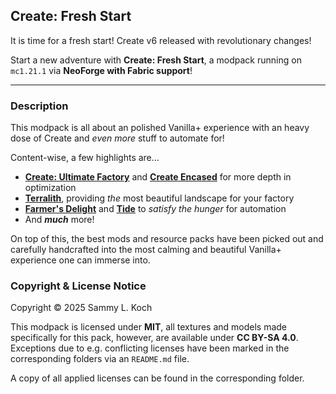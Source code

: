 ## Create: Fresh Start

It is time for a fresh start! Create v6 released with revolutionary changes!

Start a new adventure with **Create: Fresh Start**, a modpack running on `mc1.21.1` via **NeoForge with Fabric support**!

***

### Description

This modpack is all about an polished Vanilla+ experience with an heavy dose of Create and _even more_ stuff to automate for!

Content-wise, a few highlights are…
- **[Create: Ultimate Factory](https://modrinth.com/mod/create-ultimate-factory)** and **[Create Encased](https://modrinth.com/mod/hSSqdyU1)** for more depth in optimization
- **[Terralith](https://modrinth.com/mod/8oi3bsk5)**, providing _the_ most beautiful landscape for your factory
- **[Farmer's Delight](https://modrinth.com/mod/R2OftAxM)** and **[Tide](https://modrinth.com/mod/die1AF7i)** to _satisfy the hunger_ for automation
- And _**much**_ more!

On top of this, the best mods and resource packs have been picked out and carefully handcrafted into the most calming and beautiful Vanilla+ experience one can immerse into.

### Copyright & License Notice

Copyright © 2025 Sammy L. Koch

This modpack is licensed under **MIT**, all textures and models made specifically for this pack, however, are available under **CC BY-SA 4.0**.
Exceptions due to e.g. conflicting licenses have been marked in the corresponding folders via an `README.md` file.

A copy of all applied licenses can be found in the corresponding <license> folder.

